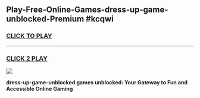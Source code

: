 
## Play-Free-Online-Games-dress-up-game-unblocked-Premium #kcqwi
<h3>
<a href="https://premium.freeplayer.one?title=dress-up-game-unblocked&ref=8M">CLICK TO PLAY</a></h3>
<hr>

<h3>
<a href="https://premium.freeplayer.one?title=dress-up-game-unblocked&ref=8M">CLICK 2 PLAY</a>
  
</h3>

<a href="https://premium.freeplayer.one?title=dress-up-game-unblocked&ref=8M"><img src="https://clearcache.store/games.png"></a>


**dress-up-game-unblocked games unblocked: Your Gateway to Fun and Accessible Online Gaming**
